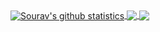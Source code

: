 <a href="https://github.com/theglitchh">
  <img align="center" src="https://github-readme-stats.vercel.app/api?username=theglitchh&show_icons=true&include_all_commits=true&count_private=true&theme=github_dark" alt="Sourav's github statistics" />
</a>
<a href="https://github.com/theglitchh">
  <img align="center" src="https://github-readme-stats.vercel.app/api/top-langs/?username=theglitchh&layout=compact&theme=github_dark" />
</a>

<a href="https://github.com/theglitchh">
  <img align="center" src="https://github-readme-stats.vercel.app/api/pin/?username=theglitchh&layout=compact&repo=theglitchh.github.io&theme=github_dark" />
</a>
